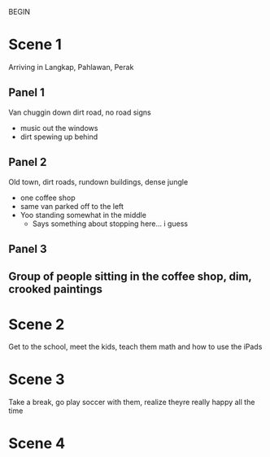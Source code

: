 BEGIN
# Scene 1

Arriving in Langkap, Pahlawan, Perak

## Panel 1

Van chuggin down dirt road, no road signs
- music out the windows
- dirt spewing up behind

## Panel 2

Old town, dirt roads, rundown buildings, dense jungle
- one coffee shop
- same van parked off to the left
- Yoo standing somewhat in the middle
	- Says something about stopping here... i guess

## Panel 3

Group of people sitting in the coffee shop, dim, crooked paintings
- 

# Scene 2

Get to the school, meet the kids, teach them math and how to use the iPads

# Scene 3

Take a break, go play soccer with them, realize theyre really happy all the time

# Scene 4


